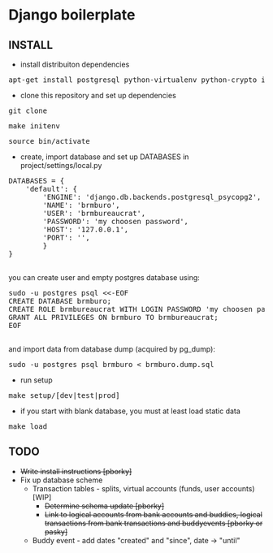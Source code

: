 Django boilerplate
==================

INSTALL
-------
 * install distribuiton dependencies
  <pre>apt-get install postgresql python-virtualenv python-crypto ipython python-sqlite python-psycopg2 python-yaml python-dev</pre>

 * clone this repository and set up dependencies
  <pre>git clone <this repo> </pre>
  <pre>make initenv</pre>
  <pre>source bin/activate</pre>

 * create, import database and set up DATABASES in project/settings/local.py
  <pre>
DATABASES = {
    'default': {
        'ENGINE': 'django.db.backends.postgresql_psycopg2',
        'NAME': 'brmburo', 
        'USER': 'brmbureaucrat',
        'PASSWORD': 'my choosen password',
        'HOST': '127.0.0.1',
        'PORT': '',
        }
}
  </pre>
  you can create user and empty postgres database using:
  <pre>
sudo -u postgres psql <<-EOF
CREATE DATABASE brmburo;
CREATE ROLE brmbureaucrat WITH LOGIN PASSWORD 'my choosen password';
GRANT ALL PRIVILEGES ON brmburo TO brmbureaucrat;
EOF
  </pre>
  and import data from database dump (acquired by pg\_dump):
  <pre>sudo -u postgres psql brmburo < brmburo.dump.sql</pre>

 * run setup
  <pre>make setup/[dev|test|prod]</pre>

 * if you start with blank database, you must at least load static data
  <pre>make load</pre>


TODO
----

  * ~~Write install instructions [pborky]~~
  * Fix up database scheme
    * Transaction tables - splits, virtual accounts (funds, user accounts) [WIP]
      * ~~Determine schema update [pborky]~~
      * ~~Link to logical accounts from bank accounts and buddies, logical transactions from bank transactions and buddyevents [pborky or pasky]~~
    * Buddy event - add dates "created" and "since", date -> "until"
